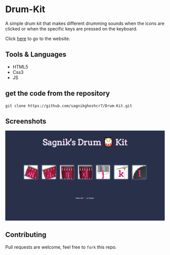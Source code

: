 # Drum-Kit
A simple drum kit that makes different drumming sounds when the icons are clicked or when the specific keys are pressed on the keyboard.

Click [here](https://sagnikghoshcr7.github.io/Drum-Kit/.) to go to the website.

## Tools & Languages
- HTML5
- Css3
- JS

## get the code from the repository
```
git clone https://github.com/sagnikghoshcr7/Drum-Kit.git
```

## Screenshots
![](https://github.com/sagnikghoshcr7/images/blob/master/Drum%20Kit.png)


## Contributing
Pull requests are welcome, feel free to ```fork``` this repo.
